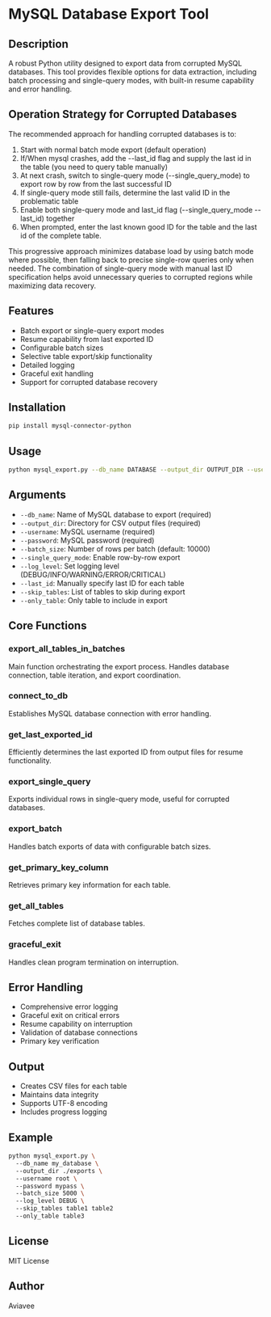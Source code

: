 # MySQL Database Export Tool  

## Description  
A robust Python utility designed to export data from corrupted MySQL databases. This tool provides flexible options for data extraction, including batch processing and single-query modes, with built-in resume capability and error handling.  

## Operation Strategy for Corrupted Databases  
The recommended approach for handling corrupted databases is to:  
1. Start with normal batch mode export (default operation)
2. If/When mysql crashes, add the --last_id flag and supply the last id in the table (you need to query table manually)
3. At next crash, switch to single-query mode (--single_query_mode) to export row by row from the last successful ID  
4. If single-query mode still fails, determine the last valid ID in the problematic table  
5. Enable both single-query mode and last_id flag (--single_query_mode --last_id) together  
6. When prompted, enter the last known good ID for the table and the last id of the complete table.

This progressive approach minimizes database load by using batch mode where possible, then falling back to precise single-row queries only when needed. The combination of single-query mode with manual last ID specification helps avoid unnecessary queries to corrupted regions while maximizing data recovery.  

## Features  
- Batch export or single-query export modes  
- Resume capability from last exported ID  
- Configurable batch sizes  
- Selective table export/skip functionality  
- Detailed logging  
- Graceful exit handling  
- Support for corrupted database recovery  

## Installation  

``` bash  
pip install mysql-connector-python  
```  

## Usage  

``` bash  
python mysql_export.py --db_name DATABASE --output_dir OUTPUT_DIR --username USER --password PASS [options]  
```  

## Arguments  
- `--db_name`: Name of MySQL database to export (required)  
- `--output_dir`: Directory for CSV output files (required)  
- `--username`: MySQL username (required)  
- `--password`: MySQL password (required)  
- `--batch_size`: Number of rows per batch (default: 10000)  
- `--single_query_mode`: Enable row-by-row export  
- `--log_level`: Set logging level (DEBUG/INFO/WARNING/ERROR/CRITICAL)  
- `--last_id`: Manually specify last ID for each table  
- `--skip_tables`: List of tables to skip during export
- `--only_table`: Only table to include in export 

## Core Functions  

### export_all_tables_in_batches  
Main function orchestrating the export process. Handles database connection, table iteration, and export coordination.  

### connect_to_db  
Establishes MySQL database connection with error handling.  

### get_last_exported_id  
Efficiently determines the last exported ID from output files for resume functionality.  

### export_single_query  
Exports individual rows in single-query mode, useful for corrupted databases.  

### export_batch  
Handles batch exports of data with configurable batch sizes.  

### get_primary_key_column  
Retrieves primary key information for each table.  

### get_all_tables  
Fetches complete list of database tables.  

### graceful_exit  
Handles clean program termination on interruption.  

## Error Handling  
- Comprehensive error logging  
- Graceful exit on critical errors  
- Resume capability on interruption  
- Validation of database connections  
- Primary key verification  

## Output  
- Creates CSV files for each table  
- Maintains data integrity  
- Supports UTF-8 encoding  
- Includes progress logging  

## Example  

``` bash  
python mysql_export.py \  
  --db_name my_database \  
  --output_dir ./exports \  
  --username root \  
  --password mypass \  
  --batch_size 5000 \  
  --log_level DEBUG \  
  --skip_tables table1 table2
  --only_table table3
```  

## License  
MIT License  

## Author  
Aviavee
